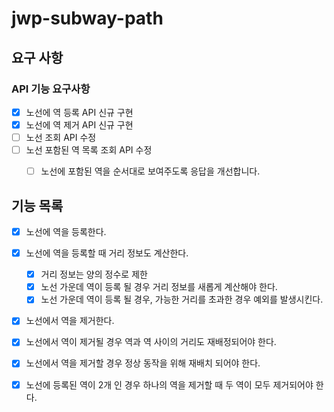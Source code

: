 # jwp-subway-path

## 요구 사항
### API 기능 요구사항
- [x] 노선에 역 등록 API 신규 구현
- [x] 노선에 역 제거 API 신규 구현
- [ ] 노선 조회 API 수정
- [ ] 노선 포함된 역 목록 조회 API 수정
  - [ ] 노선에 포함된 역을 순서대로 보여주도록 응답을 개선합니다.


## 기능 목록
- [x] 노선에 역을 등록한다. 
- [x] 노선에 역을 등록할 때 거리 정보도 계산한다.
  - [x] 거리 정보는 양의 정수로 제한
  - [x] 노선 가운데 역이 등록 될 경우 거리 정보를 새롭게 계산해야 한다.
  - [x] 노선 가운데 역이 등록 될 경우, 가능한 거리를 초과한 경우 예외를 발생시킨다.  

- [x] 노선에서 역을 제거한다.
- [x] 노선에서 역이 제거될 경우 역과 역 사이의 거리도 재배정되어야 한다. 
- [x] 노선에서 역을 제거할 경우 정상 동작을 위해 재배치 되어야 한다.
- [x] 노선에 등록된 역이 2개 인 경우 하나의 역을 제거할 때 두 역이 모두 제거되어야 한다.

